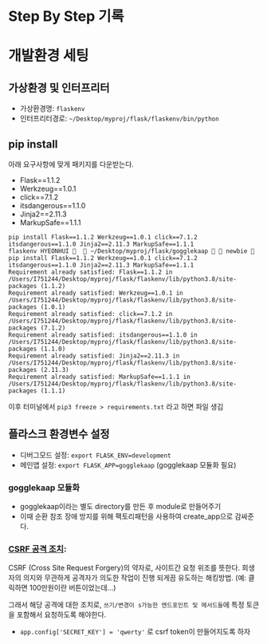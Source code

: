 # Step By Step 기록

# 개발환경 세팅

## 가상환경 및 인터프리터
- 가상환경명: `flaskenv`
- 인터프리터경로: `~/Desktop/myproj/flask/flaskenv/bin/python`

## pip install
아래 요구사항에 맞게 패키지를 다운받는다.
- Flask==1.1.2
- Werkzeug==1.0.1
- click==7.1.2
- itsdangerous==1.1.0
- Jinja2==2.11.3
- MarkupSafe==1.1.1

```
pip install Flask==1.1.2 Werkzeug==1.0.1 click==7.1.2 itsdangerous==1.1.0 Jinja2==2.11.3 MarkupSafe==1.1.1
flaskenv HYEONHUI 🎉   ~/Desktop/myproj/flask/gogglekaap   newbie  pip install Flask==1.1.2 Werkzeug==1.0.1 click==7.1.2 itsdangerous==1.1.0 Jinja2==2.11.3 MarkupSafe==1.1.1
Requirement already satisfied: Flask==1.1.2 in /Users/I751244/Desktop/myproj/flask/flaskenv/lib/python3.8/site-packages (1.1.2)
Requirement already satisfied: Werkzeug==1.0.1 in /Users/I751244/Desktop/myproj/flask/flaskenv/lib/python3.8/site-packages (1.0.1)
Requirement already satisfied: click==7.1.2 in /Users/I751244/Desktop/myproj/flask/flaskenv/lib/python3.8/site-packages (7.1.2)
Requirement already satisfied: itsdangerous==1.1.0 in /Users/I751244/Desktop/myproj/flask/flaskenv/lib/python3.8/site-packages (1.1.0)
Requirement already satisfied: Jinja2==2.11.3 in /Users/I751244/Desktop/myproj/flask/flaskenv/lib/python3.8/site-packages (2.11.3)
Requirement already satisfied: MarkupSafe==1.1.1 in /Users/I751244/Desktop/myproj/flask/flaskenv/lib/python3.8/site-packages (1.1.1)
```

이후 터미널에서 `pip3 freeze > requirements.txt` 라고 하면 파일 생김

## 플라스크 환경변수 설정

- 디버그모드 설정: `export FLASK_ENV=development`
- 메인앱 설정: `export FLASK_APP=gogglekaap` (gogglekaap 모듈화 필요)

### gogglekaap 모듈화
- gogglekaap이라는 별도 directory를 만든 후 module로 만들어주기
- 이때 순환 참조 장애 방지를 위해 팩토리패턴을 사용하여 create_app으로 감싸준다.


### [CSRF 공격 조치](https://github.com/hidekuma/gogglekaap/wiki/D.1.-CSRF-%EB%B0%A9%EC%96%B4:-Flask-WTF%EC%9D%84-%EC%9D%B4%EC%9A%A9%ED%95%9C-CSRF-%EA%B3%B5%EA%B2%A9-%EC%A1%B0%EC%B9%98):
CSRF (Cross Site Request Forgery)의 약자로, 사이트간 요청 위조를 뜻한다. 희생자의 의지와 무관하게 공격자가 의도한 작업이 진행 되게끔 유도하는 해킹방법. (예: 클릭하면 100만원이란 버튼이었는데...)

그래서 해당 공격에 대한 조치로, `쓰기/변경이 s가능한 엔드포인트 및 메서드들`에 특정 토큰을 포함해서 요청하도록 해야한다.
- `app.config['SECRET_KEY'] = 'qwerty'` 로 csrf token이 만들어지도록 하자
